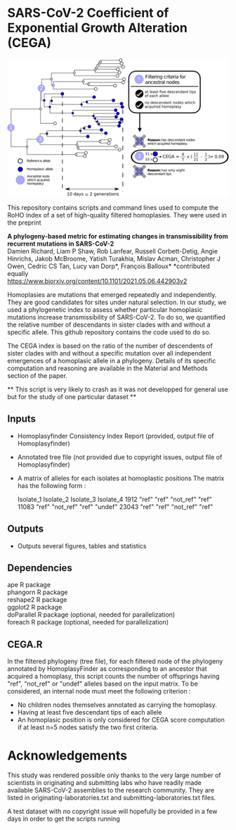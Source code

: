 # SARS-CoV-2 Coefficient of Exponential Growth Alteration (CEGA)

![schematics](https://github.com/DamienFr/CEGA/blob/main/fig_s5.png)

This repository contains scripts and command lines used to compute the RoHO index of a set of high-quality filtered homoplasies. They were used in the preprint 

**A phylogeny-based metric for estimating changes in transmissibility from recurrent mutations in SARS-CoV-2**  
Damien Richard, Liam P Shaw, Rob Lanfear, Russell Corbett-Detig, Angie Hinrichs, Jakob McBroome, Yatish Turakhia, Mislav Acman, Christopher J Owen, Cedric CS Tan, Lucy van Dorp*, François Balloux*
\*contributed equally   
https://www.biorxiv.org/content/10.1101/2021.05.06.442903v2

Homoplasies are mutations that emerged repeatedly and independently. They are good candidates for sites under natural selection. In our study, we used a phylogenetic index to assess whether particular homoplasic mutations increase transmissibility of SARS-CoV-2. To do so, we quantified the relative number of descendants in sister clades with and without a specific allele. This github repository contains the code used to do so.

The CEGA index is based on the ratio of the number of descendents of sister clades with and without a specific mutation over all independent emergences of a homoplasic allele in a phylogeny. Details of its specific computation and reasoning are available in the Material and Methods section of the paper.

** This script is very likely to crash as it was not developped for general use but for the study of one particular dataset **

## Inputs
- Homoplasyfinder Consistency Index Report (provided, output file of Homoplasyfinder)
- Annotated tree file (not provided due to copyright issues, output file of Homoplasyfinder)
- A matrix of alleles for each isolates at homoplastic positions
The matrix has the following form :

	Isolate_1	Isolate_2	Isolate_3	Isolate_4
	1912	"ref"	"ref"	"not_ref"	"ref"
	11083	"ref"	"not_ref"	"ref"	"undef"
	23043	"ref"	"ref"	"not_ref"	"ref"




## Outputs
- Outputs several figures, tables and statistics 

## Dependencies
ape R package  
phangorn R package  
reshape2 R package  
ggplot2 R package  
doParallel R package (optional, needed for parallelization)  
foreach R package (optional, needed for parallelization)  

## CEGA.R

In the filtered phylogeny (tree file), for each filtered node of the phylogeny annotated by HomoplasyFinder as corresponding to an ancestor that acquired a homoplasy, this script counts the number of offsprings having "ref", "not_ref" or "undef" alleles based on the input matrix.
To be considered, an internal node must meet the following criterion :
* No children nodes themselves annotated as carrying the homoplasy.   
* Having at least five descendant tips of each allele    
* An homoplasic position is only considered for CEGA score computation if at least n=5 nodes satisfy the two first criteria.

# Acknowledgements

This study was rendered possible only thanks to the very large number of scientists in originating and submitting labs who have readily made available SARS-CoV-2 assemblies to the research community. They are listed in originating-laboratories.txt and submitting-laboratories.txt files.

A test dataset with no copyright issue will hopefully be provided in a few days in order to get the scripts running
